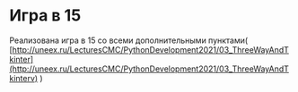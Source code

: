 # Игра в 15

Реализована игра в 15 со всеми дополнительными пунктами( [http://uneex.ru/LecturesCMC/PythonDevelopment2021/03_ThreeWayAndTkinter](http://uneex.ru/LecturesCMC/PythonDevelopment2021/03_ThreeWayAndTkinterv) )
